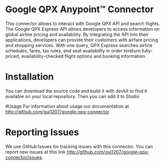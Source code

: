 # Google QPX Anypoint™ Connector 

This connector allows to interact with Google QPX API and search flights.
The Google QPX Express API allows developers to access information on global airline pricing and availability. By integrating the API into their applications, developers can provide their customers with airfare pricing and shopping services. With one query, QPX Express searches airline schedules, fares, tax rules, and seat availability in order toreturn fully-priced, availability-checked flight options and booking information.

# Installation 
You can download the source code and build it with devkit to find it available on your local repository. Then you can add it to Studio

#Usage
For information about usage our documentation at http://github.com/gui1207/google-qpx-connector.

# Reporting Issues
We use GitHub:Issues for tracking issues with this connector. You can report new issues at this link http://github.com/gui1207/google-qpx-connector/issues.